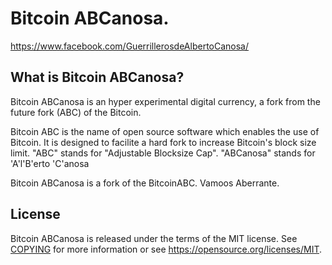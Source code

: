 Bitcoin ABCanosa.
===========

https://www.facebook.com/GuerrillerosdeAlbertoCanosa/

What is Bitcoin ABCanosa?
----------------

Bitcoin ABCanosa is an hyper experimental digital currency, a fork from the future fork (ABC) of the Bitcoin.

Bitcoin ABC is the name of open source software which enables the use of Bitcoin.
It is designed to facilite a hard fork to increase Bitcoin's block size limit.
"ABC" stands for "Adjustable Blocksize Cap".
"ABCanosa" stands for 'A'l'B'erto 'C'anosa

Bitcoin ABCanosa is a fork of the BitcoinABC.
Vamoos Aberrante.

License
-------

Bitcoin ABCanosa is released under the terms of the MIT license. See [COPYING](COPYING) for more
information or see https://opensource.org/licenses/MIT.
